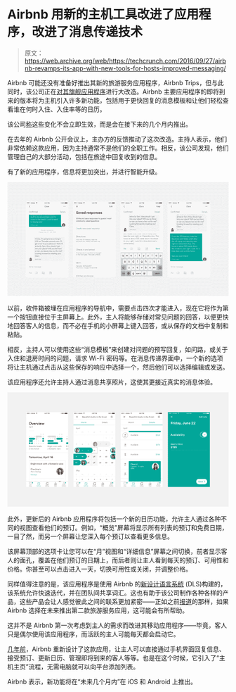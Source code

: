 # Airbnb 用新的主机工具改进了应用程序，改进了消息传递技术

> 原文：<https://web.archive.org/web/https://techcrunch.com/2016/09/27/airbnb-revamps-its-app-with-new-tools-for-hosts-improved-messaging/>

Airbnb 可能还没有准备好推出其新的旅游服务应用程序，Airbnb Trips，但与此同时，该公司正在[对其旗舰应用程序](https://web.archive.org/web/20221205152203/http://airbnb.design/co-designing-with-hosts/)进行大改造。Airbnb 主要应用程序的即将到来的版本将为主机引入许多新功能，包括用于更快回复的消息模板和让他们轻松查看谁在何时入住、入住率等的日历。

该公司[称](https://web.archive.org/web/20221205152203/http://airbnb.design/co-designing-with-hosts/)这些变化不会立即生效，而是会在接下来的几个月内推出。

在去年的 Airbnb 公开会议上，主办方的反馈推动了这次改造。主持人表示，他们非常依赖这款应用，因为主持通常不是他们的全职工作。相反，该公司发现，他们管理自己的大部分活动，包括在旅途中回复收到的信息。

有了新的应用程序，信息将更加突出，并进行智能升级。

![saved-responses-1980px-wide](img/34fb4796b7bbc447401bc1e18b5fbcb2.png)

以前，收件箱被埋在应用程序的导航中，需要点击四次才能进入，现在它将作为第一个按钮直接位于主屏幕上。此外，主人将能够存储对常见问题的回答，以便更快地回答客人的信息，而不必在手机的小屏幕上键入回答，或从保存的文档中复制和粘贴。

相反，主持人可以使用这些“消息模板”来创建对问题的预写回复，如问路，或关于入住和退房时间的问题，请求 Wi-Fi 密码等。在消息传递界面中，一个新的选项将让主机通过点击从这些保存的响应中选择一个，然后他们可以选择编辑或发送。

该应用程序还允许主持人通过消息共享照片，这使其更接近真实的消息体验。

![calendar-1980px-wide](img/65912461edb3c2793f93f9eceeb3ebc2.png)

此外，更新后的 Airbnb 应用程序将包括一个新的日历功能，允许主人通过各种不同的视图查看他们的预订。例如，“概览”屏幕将显示所有列表的预订和免费日期，一目了然，而另一个屏幕让您深入每个预订以查看更多信息。

该屏幕顶部的选项卡让您可以在“月”视图和“详细信息”屏幕之间切换，前者显示客人的面孔，覆盖在他们预订的日期上，而后者则让主人看到每天的预订、可用性和价格。你甚至可以点击进入一天，切换可用性或关闭，并调整价格。

同样值得注意的是，该应用程序是使用 Airbnb 的[新设计语言系统](https://web.archive.org/web/20221205152203/http://airbnb.design/the-way-we-build/) (DLS)构建的，该系统允许快速迭代，并在团队间共享词汇。这也有助于该公司制作各种各样的产品，这些产品会让人感觉彼此之间的联系更加紧密——正如之前[报道](https://web.archive.org/web/20221205152203/https://beta.techcrunch.com/2016/08/17/airbnb-trips-a-test-version-of-companys-travel-services-app-pulled-from-google-play/)的那样，如果 Airbnb 选择在未来推出第二款旅游服务应用，这可能会有所帮助。

这并不是 Airbnb 第一次考虑到主人的需求而改进其移动应用程序——毕竟，客人只是偶尔使用该应用程序，而活跃的主人可能每天都会启动它。

[几年前](https://web.archive.org/web/20221205152203/https://beta.techcrunch.com/2013/11/12/airbnb-ios-android-apps/)，Airbnb 重新设计了这款应用，让主人可以直接通过手机界面回复信息、接受预订、更新日历、管理即将到来的客人等等。也是在这个时候，它引入了“主机主页”流程，无需电脑就可以向平台添加列表。

Airbnb 表示，新功能将在“未来几个月内”在 iOS 和 Android 上推出。